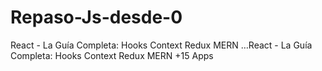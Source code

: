 # Repaso-Js-desde-0
React - La Guía Completa: Hooks Context Redux MERN …React - La Guía Completa: Hooks Context Redux MERN +15 Apps

